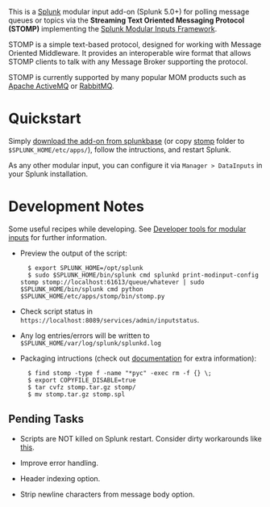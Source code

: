 This is a [Splunk](http://www.splunk.com) modular input add-on (Splunk 5.0+) for polling message queues or topics via the __Streaming Text Oriented Messaging Protocol (STOMP)__ implementing the [Splunk Modular Inputs Framework](http://docs.splunk.com/Documentation/Splunk/latest/AdvancedDev/ModInputsIntro).

STOMP is a simple text-based protocol, designed for working with Message Oriented Middleware. It provides an interoperable wire format that allows STOMP clients to talk with any Message Broker supporting the protocol.

STOMP is currently supported by many popular MOM products such as [Apache ActiveMQ](http://activemq.apache.org/) or [RabbitMQ](http://www.rabbitmq.com/).

Quickstart
==========

Simply [download the add-on from splunkbase](http://splunk-base.splunk.com/apps/Splunk%20STOMP%20Modular%20Input) (or copy [stomp](https://github.com/allenta/splunk-stomp/tree/master/stomp) folder to `$SPLUNK_HOME/etc/apps/`), follow the intructions, and restart Splunk.

As any other modular input, you can configure it via `Manager > DataInputs` in your Splunk installation.

Development Notes
=================

Some useful recipes while developing. See [Developer tools for modular inputs](http://docs.splunk.com/Documentation/Splunk/latest/AdvancedDev/ModInputsDevTools) for further information.

- Preview the output of the script:

  ```
    $ export SPLUNK_HOME=/opt/splunk
    $ sudo $SPLUNK_HOME/bin/splunk cmd splunkd print-modinput-config stomp stomp://localhost:61613/queue/whatever | sudo $SPLUNK_HOME/bin/splunk cmd python $SPLUNK_HOME/etc/apps/stomp/bin/stomp.py
  ```

- Check script status in `https://localhost:8089/services/admin/inputstatus`.

- Any log entries/errors will be written to `$SPLUNK_HOME/var/log/splunk/splunkd.log`

- Packaging intructions (check out [documentation](http://docs.splunk.com/Documentation/Splunk/latest/AdvancedDev/PackageApp) for extra information):

  ```
    $ find stomp -type f -name "*pyc" -exec rm -f {} \;
    $ export COPYFILE_DISABLE=true
    $ tar cvfz stomp.tar.gz stomp/
    $ mv stomp.tar.gz stomp.spl
  ```

Pending Tasks
-------------

- Scripts are NOT killed on Splunk restart. Consider dirty workarounds like [this](http://splunk-base.splunk.com/answers/69630/modular-input-scripts-dont-die-during-splunk-restart).

- Improve error handling.

- Header indexing option.

- Strip newline characters from message body option.
